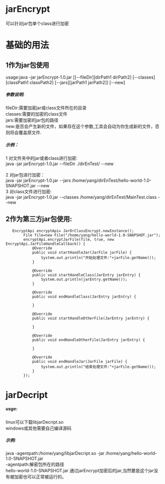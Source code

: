 # jarEncrypt
可以针对jar包单个class进行加密
# 基础的用法
## 1作为jar包使用
usage:java -jar jarEncrypt-1.0.jar [[--fileDir][dirPath1 dirPath2] [--classes][classPath1 classPath2] [--jars][jarPath1 jarPath2]] [--new] 
##### 参数说明:
fileDir:需要加密jar或class文件所在的目录
<br>
classes:需要的加密的class文件
<br>
jars:需要加密的jar包的路径
<br>
new:是否会产生新的文件，如果存在这个参数,工具会自动为你生成新的文件，否则将会覆盖原文件.
##### 示例：
1 对文件夹中的jar或者class进行加密:
<br>
java -jar jarEncrypt-1.0.jar --fileDir ./dirEnTest/ --new  
<br>
2 对jar包进行加密：
<br>
java -jar jarEncrypt-1.0.jar --jars  /home/yang/dirEnTest/hello-world-1.0-SNAPSHOT.jar  --new
<br>
3 对class文件进行加密:
<br>
java -jar jarEncrypt-1.0.jar --classes  /home/yang/dirEnTest/MainTest.class --new
## 2作为第三方jar包使用:
```
   EncryptApi encryptApi= JarOrClassEncrypt.newInstance();
        File file=new File("/home/yang/hello-world-1.0-SNAPSHOT.jar");
        encryptApi.encryptJarFile(file, true, new EncryptApi.JarFileHandleCallback() {
            @Override
            public void startHandleJar(JarFile jarFile) {
                System.out.println("开始处理文件:"+jarFile.getName());
            }

            @Override
            public void startHandleClass(JarEntry jarEntry) {
                System.out.println(jarEntry.getName());
            }

            @Override
            public void endHandleClass(JarEntry jarEntry) {

            }

            @Override
            public void startHandleOtherFile(JarEntry jarEntry) {

            }

            @Override
            public void endHandleOtherFile(JarEntry jarEntry) {

            }

            @Override
            public void endHandleJar(JarFile jarFile) {
                System.out.println("结束处理文件:"+jarFile.getName());
            }
        });
```
# jarDecript
##### usge:
linux可以下载libjarDecript.so
<br>
windows或其他需要自己编译源码
<br>
##### 示例:
java  -agentpath:/home/yang/libjarDecript.so -jar /home/yang/hello-world-1.0-SNAPSHOT.jar
<br>
-agentpath:解密包所在的路径
<br>
hello-world-1.0-SNAPSHOT.jar 通过jarEncrypt加密后的jar,当然要是这个jar没有被加密也可以正常被运行的。